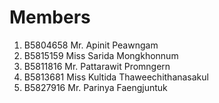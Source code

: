 Members
=======

  1. B5804658 Mr. Apinit Peawngam
  2. B5815159 Miss Sarida Mongkhonnum
  3. B5811816 Mr. Pattarawit Promngern
  4. B5813681 Miss Kultida  Thaweechithanasakul 
  5. B5827916 Mr. Parinya Faengjuntuk